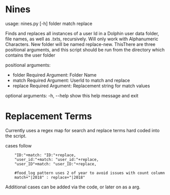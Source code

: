 # Nines
usage: nines.py [-h] folder match replace

Finds and replaces all instances of a user Id in a Dolphin user data folder,
file names, as well as .txts, recursively. Will only work with Alphanumeric
Characters. New folder will be named replace-new. ThisThere are three
positional arguments, and this script should be run from the directory which
contains the user folder

positional arguments:

- folder      Required Argument: Folder Name
- match       Required Argument: UserId to match and replace
- replace     Required Argument: Replacement string for match values

optional arguments:
  -h, --help  show this help message and exit

# Replacement Terms
Currently uses a regex map for search and replace terms hard coded into the script.

cases follow

        "ID:"+match: "ID:"+replace,
        "user_id:"+match: "user_id:"+replace,
        "user_ID"+match: "user_ID:"+replace,
        
        #food_log pattern uses 2 of year to avoid issues with count column
        match+"|2018" : replace+"|2018"            

Additional cases can be added via the code, or later on as a arg.
